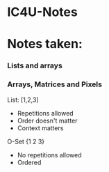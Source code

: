 # IC4U-Notes

<h1> Notes taken:</h1>
  <h3>Lists and arrays</h3>
  <h3>Arrays, Matrices and Pixels </h3>
  
List:
[1,2,3]
<ul>
 <li>Repetitions allowed </li>
 <li>Order doesn't matter </li>
 <li>Context matters </li>
  </ul>

O-Set
{1 2 3}
<ul>
<li>No repetitions allowed</li>
<li>Ordered</li>
</ul>
